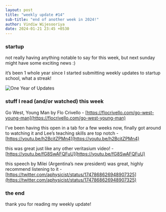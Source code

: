 ```yaml
---
layout: post
title: "weekly update #14"
sub-title: "end of another week in 2024!"
author: Vindiw Wijesooriya
date: 2024-01-21 23:45 +0530
---
```


### startup

not really having anything notable to say for this week, but next sunday might have some exciting news :)

it’s been 1 whole year since I started submitting weekly updates to startup school, what a streak!

![One Year of Updates](https://substackcdn.com/image/fetch/w_1456,c_limit,f_webp,q_auto:good,fl_progressive:steep/https%3A%2F%2Fsubstack-post-media.s3.amazonaws.com%2Fpublic%2Fimages%2F3252d92d-5d6b-4b43-99d3-dd25c12cc102.heic)

### stuff I read (and/or watched) this week

Go West, Young Man by Flo Crivello - [https://flocrivello.com/go-west-young-man](https://flocrivello.com/go-west-young-man)

I’ve been having this open in a tab for a few weeks now, finally got around to watching it and Lee’s teaching skills are top notch - [https://youtu.be/h2BcitZPMn4](https://youtu.be/h2BcitZPMn4)

this was great just like any other veritasium video! - [https://youtu.be/fG8SwAFQFuU](https://youtu.be/fG8SwAFQFuU)

this speech by Milei (Argentina’s new president) was great, highly recommend listening to it - [https://twitter.com/aphysicist/status/1747868626948907325](https://twitter.com/aphysicist/status/1747868626948907325)

### the end

thank you for reading my weekly update!
